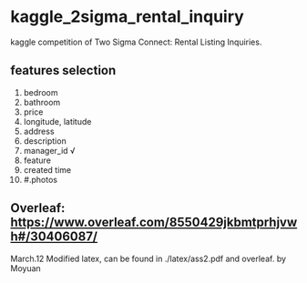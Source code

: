 # kaggle_2sigma_rental_inquiry
kaggle competition of Two Sigma Connect: Rental Listing Inquiries. 

## features selection
1. bedroom
2. bathroom
3. price
4. longitude, latitude
5. address
6. description
7. manager_id √ 
8. feature
9. created time
10. \#.photos

## Overleaf: https://www.overleaf.com/8550429jkbmtprhjvwh#/30406087/

March.12 Modified latex, can be found in ./latex/ass2.pdf and overleaf.	by Moyuan 
